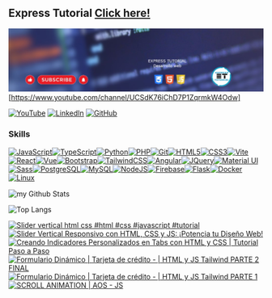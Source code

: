  ## Express Tutorial  <a href="https://www.youtube.com/channel/UCSdK76iChD7P1ZqrmkW4Odw" href="_balank">Click here!</a>

![Banner de Condor](banner.jpg) [https://www.youtube.com/channel/UCSdK76iChD7P1ZqrmkW4Odw]

[![YouTube](https://img.shields.io/badge/YouTube-%23FF0000.svg?style=for-the-badge&logo=YouTube&logoColor=white)](https://www.youtube.com/channel/UCSdK76iChD7P1ZqrmkW4Odw)
[![LinkedIn](https://img.shields.io/badge/linkedin-%230077B5.svg?style=for-the-badge&logo=linkedin&logoColor=white)](https://www.linkedin.com/in/javier-t-5b1b1b23b/)
[![GitHub](https://img.shields.io/badge/github-%23121011.svg?style=for-the-badge&logo=github&logoColor=white)](https://github.dev/Javierfelixuts/Javierfelixuts)


### Skills 
<p align="left">
<a href="https://developer.mozilla.org/en-US/docs/Web/JavaScript" target="_blank" rel="noreferrer"><img src="https://raw.githubusercontent.com/danielcranney/readme-generator/main/public/icons/skills/javascript-colored.svg" width="36" height="36" alt="JavaScript" /></a><a href="https://www.typescriptlang.org/" target="_blank" rel="noreferrer"><img src="https://raw.githubusercontent.com/danielcranney/readme-generator/main/public/icons/skills/typescript-colored.svg" width="36" height="36" alt="TypeScript" /></a><a href="https://www.python.org/" target="_blank" rel="noreferrer"><img src="https://raw.githubusercontent.com/danielcranney/readme-generator/main/public/icons/skills/python-colored.svg" width="36" height="36" alt="Python" /></a><a href="https://www.php.net/" target="_blank" rel="noreferrer"><img src="https://raw.githubusercontent.com/danielcranney/readme-generator/main/public/icons/skills/php-colored.svg" width="36" height="36" alt="PHP" /></a><a href="https://git-scm.com/" target="_blank" rel="noreferrer"><img src="https://raw.githubusercontent.com/danielcranney/readme-generator/main/public/icons/skills/git-colored.svg" width="36" height="36" alt="Git" /></a><a href="https://developer.mozilla.org/en-US/docs/Glossary/HTML5" target="_blank" rel="noreferrer"><img src="https://raw.githubusercontent.com/danielcranney/readme-generator/main/public/icons/skills/html5-colored.svg" width="36" height="36" alt="HTML5" /></a><a href="https://www.w3.org/TR/CSS/#css" target="_blank" rel="noreferrer"><img src="https://raw.githubusercontent.com/danielcranney/readme-generator/main/public/icons/skills/css3-colored.svg" width="36" height="36" alt="CSS3" /></a><a href="https://vitejs.dev/" target="_blank" rel="noreferrer"><img src="https://raw.githubusercontent.com/danielcranney/readme-generator/main/public/icons/skills/vite-colored.svg" width="36" height="36" alt="Vite" /></a><a href="https://reactjs.org/" target="_blank" rel="noreferrer"><img src="https://raw.githubusercontent.com/danielcranney/readme-generator/main/public/icons/skills/react-colored.svg" width="36" height="36" alt="React" /></a><a href="https://vuejs.org/" target="_blank" rel="noreferrer"><img src="https://raw.githubusercontent.com/danielcranney/readme-generator/main/public/icons/skills/vuejs-colored.svg" width="36" height="36" alt="Vue" /></a><a href="https://getbootstrap.com/" target="_blank" rel="noreferrer"><img src="https://raw.githubusercontent.com/danielcranney/readme-generator/main/public/icons/skills/bootstrap-colored.svg" width="36" height="36" alt="Bootstrap" /></a><a href="https://tailwindcss.com/" target="_blank" rel="noreferrer"><img src="https://raw.githubusercontent.com/danielcranney/readme-generator/main/public/icons/skills/tailwindcss-colored.svg" width="36" height="36" alt="TailwindCSS" /></a><a href="https://angular.io/" target="_blank" rel="noreferrer"><img src="https://raw.githubusercontent.com/danielcranney/readme-generator/main/public/icons/skills/angularjs-colored.svg" width="36" height="36" alt="Angular" /></a><a href="https://jquery.com/" target="_blank" rel="noreferrer"><img src="https://raw.githubusercontent.com/danielcranney/readme-generator/main/public/icons/skills/jquery-colored.svg" width="36" height="36" alt="JQuery" /></a><a href="https://mui.com/" target="_blank" rel="noreferrer"><img src="https://raw.githubusercontent.com/danielcranney/readme-generator/main/public/icons/skills/materialui-colored.svg" width="36" height="36" alt="Material UI" /></a><a href="https://sass-lang.com/" target="_blank" rel="noreferrer"><img src="https://raw.githubusercontent.com/danielcranney/readme-generator/main/public/icons/skills/sass-colored.svg" width="36" height="36" alt="Sass" /></a><a href="https://www.postgresql.org/" target="_blank" rel="noreferrer"><img src="https://raw.githubusercontent.com/danielcranney/readme-generator/main/public/icons/skills/postgresql-colored.svg" width="36" height="36" alt="PostgreSQL" /></a><a href="https://www.mysql.com/" target="_blank" rel="noreferrer"><img src="https://raw.githubusercontent.com/danielcranney/readme-generator/main/public/icons/skills/mysql-colored.svg" width="36" height="36" alt="MySQL" /></a><a href="https://nodejs.org/en/" target="_blank" rel="noreferrer"><img src="https://raw.githubusercontent.com/danielcranney/readme-generator/main/public/icons/skills/nodejs-colored.svg" width="36" height="36" alt="NodeJS" /></a><a href="https://firebase.google.com/" target="_blank" rel="noreferrer"><img src="https://raw.githubusercontent.com/danielcranney/readme-generator/main/public/icons/skills/firebase-colored.svg" width="36" height="36" alt="Firebase" /></a><a href="https://flask.palletsprojects.com/en/2.0.x/" target="_blank" rel="noreferrer"><img src="https://raw.githubusercontent.com/danielcranney/readme-generator/main/public/icons/skills/flask-colored.svg" width="36" height="36" alt="Flask" /></a><a href="https://www.docker.com/" target="_blank" rel="noreferrer"><img src="https://raw.githubusercontent.com/danielcranney/readme-generator/main/public/icons/skills/docker-colored.svg" width="36" height="36" alt="Docker" /></a><a href="https://www.linux.org" target="_blank" rel="noreferrer"><img src="https://raw.githubusercontent.com/danielcranney/readme-generator/main/public/icons/skills/linux-colored.svg" width="36" height="36" alt="Linux" /></a></p>

<img align="center" src="https://github-readme-stats.vercel.app/api?username=javierfelixuts&include_all_commits=false&count_private=true&show_icons=true&line_height=20&title_color=2B5BBD&icon_color=1124BB&text_color=A1A1A1&bg_color=0,000000,130F40" alt="my Github Stats"/>


![Top Langs](https://github-readme-stats.vercel.app/api/top-langs/?username=javierfelixuts&layout=compact)


<!-- BEGIN YOUTUBE-CARDS -->
[![Slider vertical html css #html #css #javascript #tutorial](https://ytcards.demolab.com/?id=_kh2hX7c36Q&title=Slider+vertical+html+css+%23html+%23css+%23javascript+%23tutorial&lang=en&timestamp=1703348530&background_color=%230d1117&title_color=%23ffffff&stats_color=%23dedede&max_title_lines=1&width=250&border_radius=5 "Slider vertical html css #html #css #javascript #tutorial")](https://www.youtube.com/watch?v=_kh2hX7c36Q)
[![Slider Vertical Responsivo con HTML, CSS y JS: ¡Potencia tu Diseño Web!](https://ytcards.demolab.com/?id=KQICpxFpP5A&title=Slider+Vertical+Responsivo+con+HTML%2C+CSS+y+JS%3A+%C2%A1Potencia+tu+Dise%C3%B1o+Web%21&lang=en&timestamp=1701976381&background_color=%230d1117&title_color=%23ffffff&stats_color=%23dedede&max_title_lines=1&width=250&border_radius=5 "Slider Vertical Responsivo con HTML, CSS y JS: ¡Potencia tu Diseño Web!")](https://www.youtube.com/watch?v=KQICpxFpP5A)
[![Creando Indicadores Personalizados en Tabs con HTML y CSS | Tutorial Paso a Paso](https://ytcards.demolab.com/?id=9BDm5T-lavk&title=Creando+Indicadores+Personalizados+en+Tabs+con+HTML+y+CSS+%7C+Tutorial+Paso+a+Paso&lang=en&timestamp=1701443267&background_color=%230d1117&title_color=%23ffffff&stats_color=%23dedede&max_title_lines=1&width=250&border_radius=5 "Creando Indicadores Personalizados en Tabs con HTML y CSS | Tutorial Paso a Paso")](https://www.youtube.com/watch?v=9BDm5T-lavk)
[![Formulario Dinámico | Tarjeta de crédito - | HTML y JS Tailwind PARTE 2 FINAL](https://ytcards.demolab.com/?id=4IDi02wtUiE&title=Formulario+Din%C3%A1mico+%7C+Tarjeta+de+cr%C3%A9dito+-+%7C+HTML+y+JS+Tailwind+PARTE+2+FINAL&lang=en&timestamp=1700579040&background_color=%230d1117&title_color=%23ffffff&stats_color=%23dedede&max_title_lines=1&width=250&border_radius=5 "Formulario Dinámico | Tarjeta de crédito - | HTML y JS Tailwind PARTE 2 FINAL")](https://www.youtube.com/watch?v=4IDi02wtUiE)
[![Formulario Dinámico | Tarjeta de crédito - | HTML y JS Tailwind PARTE 1](https://ytcards.demolab.com/?id=Zev8kNqWXeY&title=Formulario+Din%C3%A1mico+%7C+Tarjeta+de+cr%C3%A9dito+-+%7C+HTML+y+JS+Tailwind+PARTE+1&lang=en&timestamp=1700544366&background_color=%230d1117&title_color=%23ffffff&stats_color=%23dedede&max_title_lines=1&width=250&border_radius=5 "Formulario Dinámico | Tarjeta de crédito - | HTML y JS Tailwind PARTE 1")](https://www.youtube.com/watch?v=Zev8kNqWXeY)
[![SCROLL ANIMATION | AOS - JS](https://ytcards.demolab.com/?id=zqUxFvXAB5c&title=SCROLL+ANIMATION+%7C+AOS+-+JS&lang=en&timestamp=1667795173&background_color=%230d1117&title_color=%23ffffff&stats_color=%23dedede&max_title_lines=1&width=250&border_radius=5 "SCROLL ANIMATION | AOS - JS")](https://www.youtube.com/watch?v=zqUxFvXAB5c)
<!-- END YOUTUBE-CARDS -->
                    
<!--
**Javierfelixuts/Javierfelixuts** is a ✨ _special_ ✨ repository because its `README.md` (this file) appears on your GitHub profile.

Here are some ideas to get you started:

- 🔭 I’m currently working on ...
- 🌱 I’m currently learning ...
- 👯 I’m looking to collaborate on ...
- 🤔 I’m looking for help with ...
- 💬 Ask me about ...
- 📫 How to reach me: ...
- 😄 Pronouns: ...
- ⚡ Fun fact: ...
-->
